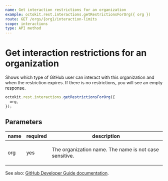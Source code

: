 ```yaml
---
name: Get interaction restrictions for an organization
example: octokit.rest.interactions.getRestrictionsForOrg({ org })
route: GET /orgs/{org}/interaction-limits
scope: interactions
type: API method
---
```


# Get interaction restrictions for an organization

Shows which type of GitHub user can interact with this organization and when the restriction expires. If there is no restrictions, you will see an empty response.

```js
octokit.rest.interactions.getRestrictionsForOrg({
  org,
});
```

## Parameters

<table>
  <thead>
    <tr>
      <th>name</th>
      <th>required</th>
      <th>description</th>
    </tr>
  </thead>
  <tbody>
    <tr><td>org</td><td>yes</td><td>

The organization name. The name is not case sensitive.

</td></tr>
  </tbody>
</table>

See also: [GitHub Developer Guide documentation](https://docs.github.com/enterprise-cloud@latest//rest/reference/interactions#get-interaction-restrictions-for-an-organization).
